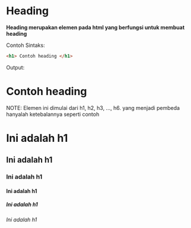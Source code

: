 # Heading
**Heading merupakan elemen pada html yang berfungsi untuk membuat heading**


Contoh Sintaks:
<br/>
```html
<h1> Contoh heading </h1>
```

Output:
<h1>Contoh heading</h1>

NOTE: Elemen ini dimulai dari h1, h2, h3, ..., h6. yang menjadi pembeda hanyalah ketebalannya seperti contoh

<h1>Ini adalah h1</h1>
<h2>Ini adalah h1</h2>
<h3>Ini adalah h1</h3>
<h4>Ini adalah h1</h4>
<h5>Ini adalah h1</h5>
<h6>Ini adalah h1</h6>
